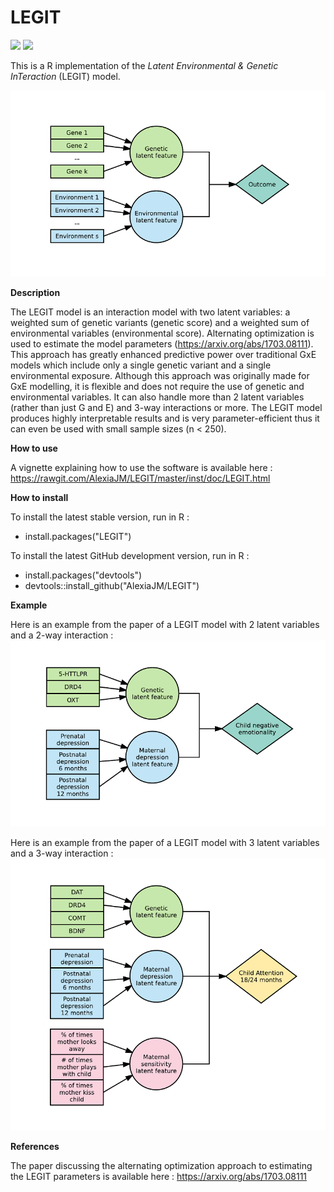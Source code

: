 # LEGIT

[![](http://cranlogs.r-pkg.org/badges/LEGIT)](http://cran.rstudio.com/web/packages/LEGIT/index.html)
[![](http://cranlogs.r-pkg.org/badges/grand-total/LEGIT)](http://cran.rstudio.com/web/packages/LEGIT/index.html)

This is a R implementation of the *Latent Environmental &amp; Genetic InTeraction* (LEGIT) model. 

![](https://raw.githubusercontent.com/AlexiaJM/LEGIT/master/images/LEGIT.png)

**Description**

The LEGIT model is an interaction model with two latent variables: a weighted sum of genetic variants (genetic score) and a weighted sum of environmental variables (environmental score). Alternating optimization is used to estimate the model parameters (https://arxiv.org/abs/1703.08111). This approach has greatly enhanced predictive power over traditional GxE models which include only a single genetic variant and a single environmental exposure. Although this approach was originally made for GxE modelling, it is flexible and does not require the use of genetic and environmental variables. It can also handle more than 2 latent variables (rather than just G and E) and 3-way interactions or more. The LEGIT model produces highly interpretable results and is very parameter-efficient thus it can even be used with small sample sizes (n < 250).

**How to use**

A vignette explaining how to use the software is available here : https://rawgit.com/AlexiaJM/LEGIT/master/inst/doc/LEGIT.html

**How to install**

To install the latest stable version, run in R :

* install.packages("LEGIT")

To install the latest GitHub development version, run in R :

* install.packages("devtools")
* devtools::install_github("AlexiaJM/LEGIT")

**Example**

Here is an example from the paper of a LEGIT model with 2 latent variables and a 2-way interaction :
![](https://raw.githubusercontent.com/AlexiaJM/LEGIT/master/images/LEGIT_2way.png)

Here is an example from the paper of a LEGIT model with 3 latent variables and a 3-way interaction :
![](https://raw.githubusercontent.com/AlexiaJM/LEGIT/master/images/LEGIT_3way.png)

**References**

The paper discussing the alternating optimization approach to estimating the LEGIT parameters is available here : https://arxiv.org/abs/1703.08111
